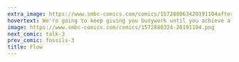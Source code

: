 ```yaml
---
extra_image: https://www.smbc-comics.com/comics/157288063420191104after.png
hovertext: We're going to keep giving you busywork until you achieve a state of pure transcendence as you move beyond Self.
image: https://www.smbc-comics.com/comics/1572880324-20191104.png
next_comic: talk-3
prev_comic: fossils-3
title: Flow
---
```


